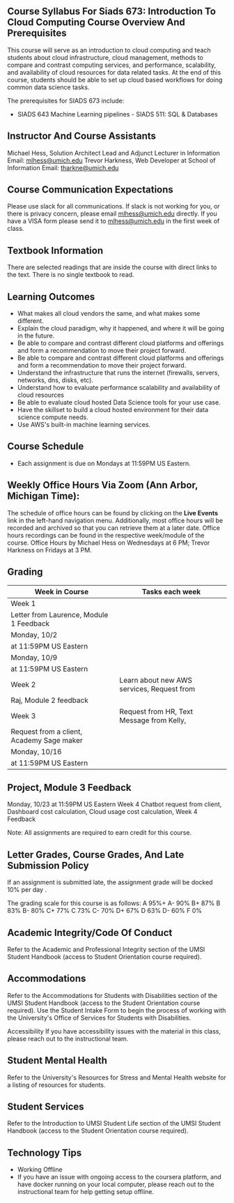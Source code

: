 ## Course Syllabus For Siads 673: Introduction To Cloud Computing Course Overview And Prerequisites

This course will serve as an introduction to cloud computing and teach students about cloud infrastructure, cloud management, methods to compare and contrast computing services, and performance, scalability, and availability of cloud resources for data related tasks. At the end of this course, students should be able to set up cloud based workflows for doing common data science tasks.

The prerequisites for SIADS 673 include:

- SIADS 643 Machine Learning pipelines - SIADS 511: SQL & Databases

## Instructor And Course Assistants

Michael Hess, Solution Architect Lead and Adjunct Lecturer in Information Email: mlhess@umich.edu Trevor Harkness, Web Developer at School of Information Email: tharkne@umich.edu

## Course Communication Expectations

Please use slack for all communications. If slack is not working for you, or there is privacy concern, please email mlhess@umich.edu directly. If you have a VISA form please send it to mlhess@umich.edu in the first week of class.

## Textbook Information

There are selected readings that are inside the course with direct links to the text. There is no single textbook to read.

## Learning Outcomes

- What makes all cloud vendors the same, and what makes some different.
- Explain the cloud paradigm, why it happened, and where it will be going in the future.
- Be able to compare and contrast different cloud platforms and offerings and form a recommendation to move their project forward.
- Be able to compare and contrast different cloud platforms and offerings and form a recommendation to move their project forward.
- Understand the infrastructure that runs the internet (firewalls, servers, networks, dns, disks, etc).
- Understand how to evaluate performance scalability and availability of cloud resources
- Be able to evaluate cloud hosted Data Science tools for your use case.
- Have the skillset to build a cloud hosted environment for their data science compute needs.
- Use AWS's built-in machine learning services.

## Course Schedule

- Each assignment is due on Mondays at 11:59PM US Eastern.

## Weekly Office Hours Via Zoom (Ann Arbor, Michigan Time):

The schedule of office hours can be found by clicking on the **Live Events** link in the left-hand navigation menu. Additionally, most office hours will be recorded and archived so that you can retrieve them at a later date. Office hours recordings can be found in the respective week/module of the course. Office Hours by Michael Hess on Wednesdays at 6 PM; Trevor Harkness on Fridays at 3 PM.

## Grading

| Week in Course                            | Tasks each week                            |
| ----------------------------------------- | ------------------------------------------ |
| Week 1                                    |                                            |
| Letter from Laurence, Module 1 Feedback   |                                            |
| Monday, 10/2                              |                                            |
| at 11:59PM US Eastern                     |                                            |
| Monday, 10/9                              |                                            |
| at 11:59PM US Eastern                     |                                            |
| Week 2                                    | Learn about new AWS services, Request from |
| Raj, Module 2 feedback                    |                                            |
| Week 3                                    | Request from HR, Text Message from Kelly,  |
| Request from a client, Academy Sage maker |                                            |
| Monday, 10/16                             |                                            |
| at 11:59PM US Eastern                     |                                            |

## Project, Module 3 Feedback

Monday, 10/23 at 11:59PM US Eastern
Week 4
Chatbot request from client, Dashboard cost calculation, Cloud usage cost calculation, Week 4 Feedback

Note: All assignments are required to earn credit for this course.

## Letter Grades, Course Grades, And Late Submission Policy

If an assignment is submitted late, the assignment grade will be docked 10% per day .

The grading scale for this course is as follows:
A
95%+
A-
90%
B+
87%
B
83%
B-
80%
C+
77%
C
73%
C-
70%
D+
67%
D
63%
D-
60%
F
0%

## Academic Integrity/Code Of Conduct

Refer to the Academic and Professional Integrity section of the UMSI Student Handbook (access to Student Orientation course required).

## Accommodations

Refer to the Accommodations for Students with Disabilities section of the UMSI Student Handbook (access to the Student Orientation course required). Use the Student Intake Form to begin the process of working with the University's Office of Services for Students with Disabilities.

Accessibility If you have accessibility issues with the material in this class, please reach out to the instructional team.

## Student Mental Health

Refer to the University's Resources for Stress and Mental Health website for a listing of resources for students.

## Student Services

Refer to the Introduction to UMSI Student Life section of the UMSI Student Handbook (access to the Student Orientation course required).

## Technology Tips

- Working Offline
- If you have an issue with ongoing access to the coursera platform, and have
  docker running on your local computer, please reach out to the instructional team for help getting setup offline.
